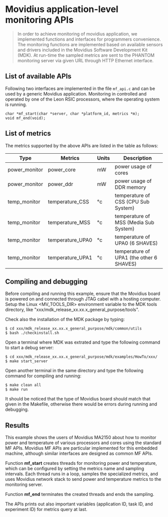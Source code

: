 # Movidius application-level monitoring APIs
> In order to achieve monitoring of movidius application, we implemented functions and interfaces for programmers convenience. The monitoring functions are implemented based on available sensors and drivers included in the Movidius Software Development Kit (MDK). At run-time the sampled metrics are sent to the PHANTOM monitoring server via given URL through HTTP Ethernet interface.

## List of available APIs
Following two interfaces are implemented in the file `mf_api.c` and can be used by a generic Movidius application. Monitoring in controlled and operated by one of the Leon RSIC processors, where the operating system is running.
```
char *mf_start(char *server, char *platform_id, metrics *m);
void mf_end(void);
```

## List of metrics
The metrics supported by the above APIs are listed in the table as follows:

| Type            | Metrics          | Units  | Description                              |
|---------------- |----------------  |------  |----------------------------------------- |
| power_monitor   | power_core       | mW     | power usage of cores                     |
| power_monitor   | power_ddr        | mW     | power usage of DDR memory                |
| temp_monitor    | temperature_CSS  | °c     | temperature of CSS  (CPU Sub System)     |
| temp_monitor    | temperature_MSS  | °c     | temperature of MSS  (Media Sub System)   |
| temp_monitor    | temperature_UPA0 | °c     | temperature of UPA0 (6 SHAVES)           |
| temp_monitor    | temperature_UPA1 | °c     | temperature of UPA1 (the other 6 SHAVES) |


## Compiling and debugging
Before compiling and running this example, ensure that the Movidius board is powered on and connected through JTAG cabel with a hosting computer. Setup the Linux <MV_TOOLS_DIR> environment variable to the MDK tools directory, like "xxx/mdk_release_xx.xx.x_general_purpose/tools".

Check also the installation of the MDK package by typing:
```
$ cd xxx/mdk_release_xx.xx.x_general_purpose/mdk/common/utils
$ bash ./checkinstall.sh
```

Open a terminal where MDK was extrated and type the following command to start a debug server:
```
$ cd xxx/mdk_release_xx.xx.x_general_purpose/mdk/examples/HowTo/xxx/
$ make start_server
```

Open another terminal in the same directory and type the following command for compiling and running:
```
$ make clean all
$ make run
```

It should be noticed that the type of Movidius board should match that given in the Makefile, otherwise there would be errors during running and debugging.


## Results
This example shows the users of Movidius MA2150 about how to monitor power and temperature of various processors and cores using the standard MF APIs. Movidius MF APIs are particular implemented for this embedded machine, although similar interfaces are designed as common MF APIs. 

Function **mf_start** creates threads for monitoring power and temperature, which can be configured by setting the metrics name and sampling intervals. Each thread runs in a loop, samples the specialized metrics, and uses Movidius network stack to send power and temperature metrics to the monitoring server.

Function **mf_end** terminates the created threads and ends the sampling.

The APIs prints out also important variables (application ID, task ID, and experiment ID) for metrics query at last.